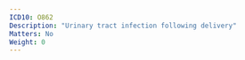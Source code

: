 ```yaml
---
ICD10: O862
Description: "Urinary tract infection following delivery"
Matters: No
Weight: 0
---
```

